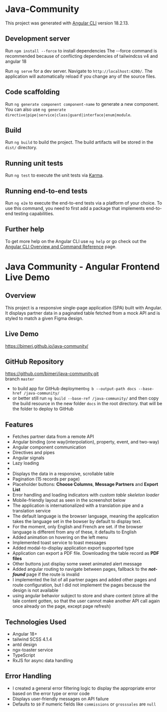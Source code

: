 # Java-Community

This project was generated with [Angular CLI](https://github.com/angular/angular-cli) version 18.2.13.

## Development server
Run `npm install --force` to install dependencies The --force command is recommended because of conflicting dependencies of tailwindcss v4 and angular 18 

Run `ng serve` for a dev server. Navigate to `http://localhost:4200/`. The application will automatically reload if you change any of the source files.

## Code scaffolding

Run `ng generate component component-name` to generate a new component. You can also use `ng generate directive|pipe|service|class|guard|interface|enum|module`.

## Build

Run `ng build` to build the project. The build artifacts will be stored in the `dist/` directory.

## Running unit tests

Run `ng test` to execute the unit tests via [Karma](https://karma-runner.github.io).

## Running end-to-end tests

Run `ng e2e` to execute the end-to-end tests via a platform of your choice. To use this command, you need to first add a package that implements end-to-end testing capabilities.

## Further help

To get more help on the Angular CLI use `ng help` or go check out the [Angular CLI Overview and Command Reference](https://angular.io/cli) page.

# Java Community - Angular Frontend Live Demo

## Overview

This project is a responsive single-page application (SPA) built with Angular. It displays partner data in a paginated table fetched from a mock API and is styled to match a given Figma design.

## Live Demo

https://bimeri.github.io/java-community/

## GitHub Repository

https://github.com/bimeri/java-community.git \
branch ``master``

 - to build app for GitHub deployment`ng b --output-path docs --base-href /java-community/`
 - or better still run `ng build --base-ref /java-community/` and then copy the build resource in the new folder `docs` in the root directory. that will be the folder to deploy to GitHub

## Features

- Fetches partner data from a remote API
- Angular binding (one way(interpolation), property, event, and two-way)
- Angular component communication
- Directives and pipes
- Angular signals
- Lazy loading 
- <br/>
- Displays the data in a responsive, scrollable table
- Pagination (15 records per page)
- Placeholder buttons: **Choose Columns**, **Message Partners** and **Export List**
- Error handling and loading indicators with *custom table skeleton loader*
- Mobile-friendly layout as seen in the screenshot below
- The application is internationalized with a translation pipe and a translation service
- The default language is the browser language, meaning the application takes the language set in the bowser by default to display text.
- For the moment, only English and French are set. if the browser language is different from any of these, it defaults to English
- Added animation on hovering on the left menu
- Implemented toast service to toast messages
- Added modal-to-display application export supported type 
- Application can export a PDF file. Downloading the table record as **PDF files**
- Other buttons just display some sweet animated alert message 
- Added angular routing to navigate between pages, fallback to the ***not-found*** page if the route is invalid
- I implemented the list of all partner pages and added other pages and route configuration, but I did not implement the pages because the design is not available
- using angular behavior subject to store and share content (store all the tale content gotten, so that the user cannot make another API call again once already on the page, except page refresh)

## Technologies Used

- Angular 18+
- tailwind SCSS 4.1.4
- antd design
- ngx-toaster service
- TypeScript
- RxJS for async data handling

## Error Handling
- I created a general error filtering logic to display the appropriate error based on the error type or error code
- Displays user-friendly messages on API failure
- Defaults to `$0` if numeric fields like `commissions` or `grosssales` are `null`
